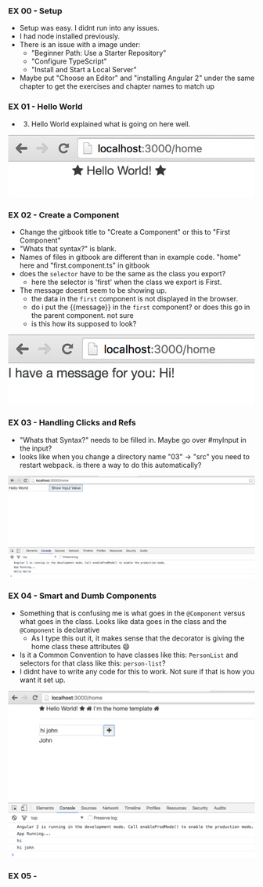### EX 00 - Setup
- Setup was easy. I didnt run into any issues. 
- I had node installed previously.
- There is an issue with a image under:
  - "Beginner Path: Use a Starter Repository" 
  - "Configure TypeScript"
  - "Install and Start a Local Server"
- Maybe put "Choose an Editor" and "installing Angular 2" under the same chapter to get the exercises and chapter names to match up

### EX 01 - Hello World
- 3. Hello World explained what is going on here well.

![./screenshots/ex01Finish.png](./screenshots/ex01Finish.png)

### EX 02 - Create a Component 
- Change the gitbook title to "Create a Component" or this to "First Component"
- "Whats that syntax?" is blank.
- Names of files in gitbook are different than in example code. "home" here and "first.component.ts" in gitbook
- does the `selector` have to be the same as the class you export?
  - here the selector is 'first' when the class we export is First.
- The message doesnt seem to be showing up.
  - the data in the `first` component is not displayed in the browser.
  - do i put the {{message}} in the `first` component? or does this go in the parent component. not sure
  - is this how its supposed to look?
  
![./screenshots/ex02Finish.png](./screenshots/ex02Finish.png)
  
### EX 03 - Handling Clicks and Refs
- "Whats that Syntax?" needs to be filled in. Maybe go over #myInput in the input?
- looks like when you change a directory name "03" -> "src" you need to restart webpack. is there a way to do this automatically?

![./screenshots/ex03Finish.png](./screenshots/ex03Finish.png)

### EX 04 - Smart and Dumb Components
- Something that is confusing me is what goes in the `@Component` versus what goes in the class. Looks like data goes in the class and the `@Component` is declarative
  - As I type this out it, it makes sense that the decorator is giving the home class these attributes :smile:
- Is it a Common Convention to have classes like this: `PersonList` and selectors for that class like this: `person-list`?
- I didnt have to write any code for this to work. Not sure if that is how you want it set up.

![./screenshots/ex04Finish.png](./screenshots/ex04Finish.png)

### EX 05 -
